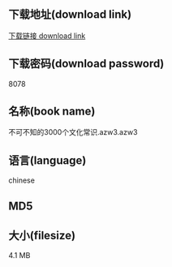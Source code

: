 ## 下载地址(download link)
[下载链接 download link](https://tutu365.netlify.app/?s=%E4%B8%8D%E5%8F%AF%E4%B8%8D%E7%9F%A5%E7%9A%843000%E4%B8%AA%E6%96%87%E5%8C%96%E5%B8%B8%E8%AF%86.azw3)

## 下载密码(download password)
8078

## 名称(book name)
不可不知的3000个文化常识.azw3.azw3

## 语言(language)
chinese

## MD5


## 大小(filesize)
4.1 MB
